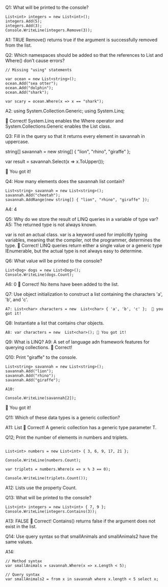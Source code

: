 ﻿Q1: What will be printed to the console?
```
List<int> integers = new List<int>();
integers.Add(5);
integers.Add(3);
Console.WriteLine(integers.Remove(3));

```
A1: TRUE Remove() returns true if the argument is successfully removed from the list.


Q2: Which namespaces should be added so that the references to List<T> and Where() don’t cause errors?
```
// Missing "using" statements

var ocean = new List<string>();
ocean.Add("sea otter");
ocean.Add("dolphin");
ocean.Add("shark");

var scary = ocean.Where(x => x == "shark");
```

A2: using System.Collection.Generic;
	using System.Linq;

👏 Correct! System.Linq enables the Where operator and System.Collections.Generic enables the List<T> class.

Q3: Fill in the query so that it returns every element in savannah in uppercase.

string[] savannah = new string[] { "lion", "rhino", "giraffe" };

var result = savannah.Select(x => x.ToUpper());

👏 You got it!

Q4: How many elements does the savannah list contain?

```
List<string> savannah = new List<string>();
savannah.Add("cheetah");
savannah.AddRange(new string[] { "lion", "rhino", "giraffe" });
```

A4: 4

Q5: Why do we store the result of LINQ queries in a variable of type var?
A5: The returned type is not always known.

var is not an actual class. var is a keyword used for implicitly typing variables, meaning that the compiler, not the programmer, determines the type.
👏 Correct! LINQ queries return either a single value or a generic type IEnumerable<T>, but the actual type is not always easy to determine.

Q6: What value will be printed to the console?
```
List<Dog> dogs = new List<Dog>();
Console.WriteLine(dogs.Count);
```
A6: 0 👏 Correct! No items have been added to the list.

Q7: Use object initialization to construct a list containing the characters 'a', 'b', and 'c'.
```
A7: List<char> characters = new  List<char> { 'a', 'b', 'c' };  👏 you got it!
```
Q8: Instantiate a list that contains char objects.
```
A8: var characters = new  List<char>(); 👏 You got it!
```
Q9: What is LINQ?
A9: A set of language adn framework features for querying collections. 👏 Correct!

Q10: Print "giraffe" to the console.
```
List<string> savannah = new List<string>();
savannah.Add("lion");
savannah.Add("rhino");
savannah.Add("giraffe");

A10:

Console.WriteLine(savannah[2]);
```
👏 You got it!

Q11: Which of these data types is a generic collection?

A11: List<T> 👏 Correct! A generic collection has a generic type parameter T.

Q12; Print the number of elements in numbers and triplets.

```

List<int> numbers = new List<int> { 3, 6, 9, 17, 21 };

Console.WriteLine(numbers.Count);

var triplets = numbers.Where(x => x % 3 == 0);

Console.WriteLine(triplets.Count());
```

A12: Lists use the property Count.

Q13: What will be printed to the console?

```
List<int> integers = new List<int> { 7, 9 };
Console.WriteLine(integers.Contains(3));
```
A13: FALSE 👏 Correct! Contains() returns false if the argument does not exist in the list.

Q14: Use query syntax so that smallAnimals and smallAnimals2 have the same values.

A14: 
```
// Method syntax
var smallAnimals = savannah.Where(x => x.Length < 5);

// Query syntax
var smallAnimals2 = from x in savannah where x.length < 5 select x;
```

  


  

